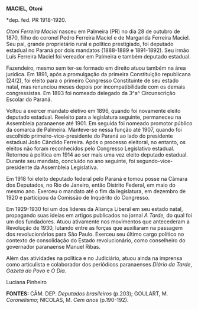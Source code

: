 **MACIEL, Otoni**

\*dep. fed. PR 1918-1920.

*Otoni Ferreira Maciel* nasceu em Palmeira (PR) no dia 28 de outubro de
1870, filho do coronel Pedro Ferreira Maciel e de Margarida Ferreira
Maciel. Seu pai, grande proprietário rural e político prestigiado, foi
deputado estadual no Paraná por dois mandatos (1888-1889 e 1891-1892).
Seu irmão Luís Ferreira Maciel foi vereador em Palmeira e também
deputado estadual.

Fazendeiro, mesmo sem ter-se formado em direito atuou também na área
jurídica. Em 1891, após a promulgação da primeira Constituição
republicana (24/2), foi eleito para o primeiro Congresso Constituinte de
seu estado natal, mas renunciou meses depois por incompatibilidade com
os demais congressistas. Em 1893 foi nomeado delegado da 3^a^
Circunscrição Escolar do Paraná.

Voltou a exercer mandato eletivo em 1896, quando foi novamente eleito
deputado estadual. Reeleito para a legislatura seguinte, permaneceu na
Assembleia paranaense até 1901. Em seguida foi nomeado promotor público
da comarca de Palmeira. Manteve-se nessa função até 1907, quando foi
escolhido primeiro-vice-presidente do Paraná ao lado do presidente
estadual João Cândido Ferreira. Após o processo eleitoral, no entanto,
os eleitos não foram reconhecidos pelo Congresso Legislativo estadual.
Retornou à política em 1914 ao ser mais uma vez eleito deputado
estadual. Durante seu mandato, concluído no ano seguinte, foi
segundo-vice-presidente da Assembleia Legislativa.

Em 1918 foi eleito deputado federal pelo Paraná e tomou posse na Câmara
dos Deputados, no Rio de Janeiro, então Distrito Federal, em maio do
mesmo ano. Exerceu o mandato até o fim da legislatura, em dezembro de
1920 e participou da Comissão de Inquérito do Congresso.

Em 1929-1930 foi um dos líderes da Aliança Liberal em seu estado natal,
propagando suas ideias em artigos publicados no jornal *A Tarde,* do
qual foi um dos fundadores. Atuou ativamente nos movimentos que
antecederam a Revolução de 1930, lutando entre as forças que auxiliaram
na passagem dos revolucionários para São Paulo. Exerceu seu último cargo
político no contexto de consolidação do Estado revolucionário, como
conselheiro do governador paranaense Manuel Ribas.

Além das atividades na política e no Judiciário, atuou ainda na imprensa
como articulista e colaborador dos periódicos paranaenses *Diário da
Tarde*, *Gazeta do Povo* e *O Dia.*

Luciana Pinheiro

**FONTES:** CÂM. DEP. *Deputados brasileiros* (p.203); GOULART, M.
*Coronelismo*; NICOLAS, M. *Cem anos* (p.190-192).
